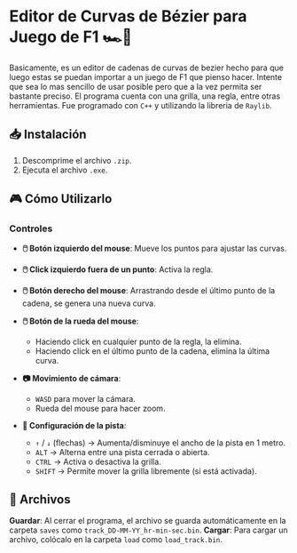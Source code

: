 # Editor de Curvas de Bézier para Juego de F1 🏎️🏁
Basicamente, es un editor de cadenas de curvas de bezier hecho para que luego estas se puedan importar a un juego de F1 que pienso hacer. Intente que sea lo mas sencillo de usar posible pero que a la vez permita ser bastante preciso. El programa cuenta con una grilla, una regla, entre otras herramientas. Fue programado con `C++` y utilizando la libreria de `Raylib`.


## 📥 Instalación
1. Descomprime el archivo `.zip`.
2. Ejecuta el archivo `.exe`.


## 🎮 Cómo Utilizarlo

### **Controles**
- **🖱️ Botón izquierdo del mouse**: Mueve los puntos para ajustar las curvas.
- **🖱️ Click izquierdo fuera de un punto**: Activa la regla.
- **🖱️ Botón derecho del mouse**: Arrastrando desde el último punto de la cadena, se genera una nueva curva.
- **🖱️ Botón de la rueda del mouse**:  
  - Haciendo click en cualquier punto de la regla, la elimina.  
  - Haciendo click en el último punto de la cadena, elimina la última curva.

- **📷 Movimiento de cámara**:
  - `WASD` para mover la cámara.
  - Rueda del mouse para hacer zoom.

- **🚧 Configuración de la pista**:
  - `↑` / `↓` (flechas) → Aumenta/disminuye el ancho de la pista en 1 metro.
  - `ALT` → Alterna entre una pista cerrada o abierta.
  - `CTRL` → Activa o desactiva la grilla.
  - `SHIFT` → Permite mover la grilla libremente (si está activada).


## 📁 Archivos

**Guardar**: Al cerrar el programa, el archivo se guarda automáticamente en la carpeta `saves` como `track_DD-MM-YY_hr-min-sec.bin`.
**Cargar**: Para cargar un archivo, colócalo en la carpeta `load` como `load_track.bin`.
